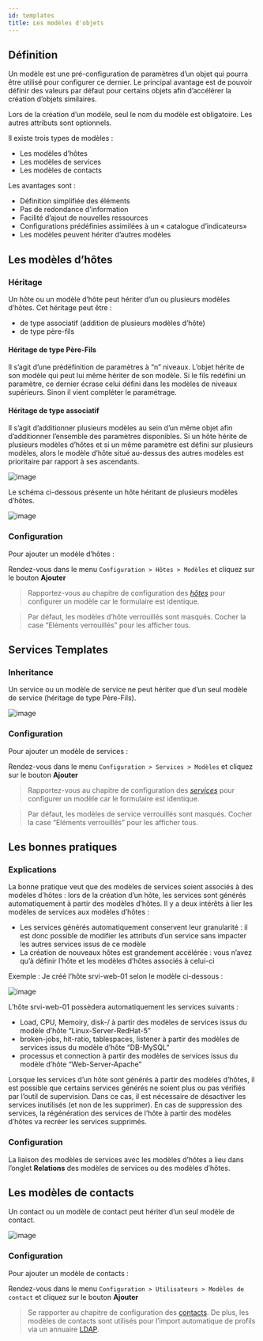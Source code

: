 ```yaml
---
id: templates
title: Les modèles d'objets
---
```


## Définition

Un modèle est une pré-configuration de paramètres d’un objet qui pourra être
utilisé pour configurer ce dernier. Le principal avantage est de pouvoir définir
des valeurs par défaut pour certains objets afin d’accélérer la création
d’objets similaires.

Lors de la création d’un modèle, seul le nom du modèle est obligatoire. Les
autres attributs sont optionnels.

Il existe trois types de modèles :

- Les modèles d’hôtes
- Les modèles de services
- Les modèles de contacts

Les avantages sont :

- Définition simplifiée des éléments
- Pas de redondance d’information
- Facilité d’ajout de nouvelles ressources
- Configurations prédéfinies assimilées à un « catalogue d’indicateurs»
- Les modèles peuvent hériter d’autres modèles

## Les modèles d’hôtes

### Héritage

Un hôte ou un modèle d’hôte peut hériter d’un ou plusieurs modèles d’hôtes. Cet
héritage peut être :

- de type associatif (addition de plusieurs modèles d’hôte)
- de type père-fils

#### Héritage de type Père-Fils

Il s’agit d’une prédéfinition de paramètres à “n” niveaux. L’objet hérite de son
modèle qui peut lui même hériter de son modèle. Si le fils redéfini un
paramètre, ce dernier écrase celui défini dans les modèles de niveaux
supérieurs. Sinon il vient compléter le paramétrage.

#### Héritage de type associatif

Il s’agit d’additionner plusieurs modèles au sein d’un même objet afin
d’additionner l’ensemble des paramètres disponibles. Si un hôte hérite de
plusieurs modèles d’hôtes et si un même paramètre est défini sur plusieurs
modèles, alors le modèle d’hôte situé au-dessus des autres modèles est
prioritaire par rapport à ses ascendants.

![image](../assets/configuration/09hostmodels.png)

Le schéma ci-dessous présente un hôte héritant de plusieurs modèles d’hôtes.

![image](../assets/configuration/09hostmodelsheritage.png)

### Configuration

Pour ajouter un modèle d’hôtes :

Rendez-vous dans le menu `Configuration > Hôtes > Modèles` et cliquez sur
le bouton **Ajouter**

> Rapportez-vous au chapitre de configuration des
> *[hôtes](basic-objects/hosts)* pour configurer un modèle car le
> formulaire est identique.

> Par défaut, les modèles d’hôte verrouillés sont masqués. Cocher la case
> “Eléments verrouillés” pour les afficher tous.

## Services Templates

### Inheritance

Un service ou un modèle de service ne peut hériter que d’un seul modèle de
service (héritage de type Père-Fils).

![image](../assets/configuration/09heritageservice.png)

### Configuration

Pour ajouter un modèle de services :

Rendez-vous dans le menu `Configuration > Services > Modèles` et cliquez
sur le bouton **Ajouter**

> Rapportez-vous au chapitre de configuration des
> *[services](basic-objects/services)* pour configurer un modèle car le
> formulaire est identique.

> Par défaut, les modèles de service verrouillés sont masqués. Cocher la case
> “Eléments verrouillés” pour les afficher tous.

## Les bonnes pratiques

### Explications

La bonne pratique veut que des modèles de services soient associés à des modèles
d’hôtes : lors de la création d’un hôte, les services sont générés
automatiquement à partir des modèles d’hôtes. Il y a deux intérêts à lier les
modèles de services aux modèles d’hôtes :

- Les services générés automatiquement conservent leur granularité : il est
donc possible de modifier les attributs d’un service sans impacter les
autres services issus de ce modèle
- La création de nouveaux hôtes est grandement accélérée : vous n’avez qu’à
définir l’hôte et les modèles d’hôtes associés à celui-ci

Exemple : Je créé l’hôte srvi-web-01 selon le modèle ci-dessous :

![image](../assets/configuration/09hostexemple.png)

L’hôte srvi-web-01 possèdera automatiquement les services suivants :

- Load, CPU, Memoiry, disk-/ à partir des modèles de services issus du modèle
d’hôte “Linux-Server-RedHat-5”
- broken-jobs, hit-ratio, tablespaces, listener à partir des modèles de
services issus du modèle d’hôte “DB-MySQL”
- processus et connection à partir des modèles de services issus du modèle
d’hôte “Web-Server-Apache”

Lorsque les services d’un hôte sont générés à partir des modèles d’hôtes, il est
possible que certains services générés ne soient plus ou pas vérifiés par
l’outil de supervision. Dans ce cas, il est nécessaire de désactiver les
services inutilisés (et non de les supprimer). En cas de suppression des
services, la régénération des services de l’hôte à partir des modèles d’hôtes va
recréer les services supprimés.

### Configuration

La liaison des modèles de services avec les modèles d’hôtes a lieu dans l’onglet
**Relations** des modèles de services ou des modèles d’hôtes.

## Les modèles de contacts

Un contact ou un modèle de contact peut hériter d’un seul modèle de contact.

![image](../assets/configuration/09contactmodel.png)

### Configuration

Pour ajouter un modèle de contacts :

Rendez-vous dans le menu `Configuration > Utilisateurs > Modèles de contact` et
cliquez sur le bouton **Ajouter**

> Se rapporter au chapitre de configuration des
> [contacts](basic-objects/contacts). De plus, les modèles de contacts
> sont utilisés pour l’import automatique de profils via un annuaire
> [LDAP](../administration/parameters/ldap).

